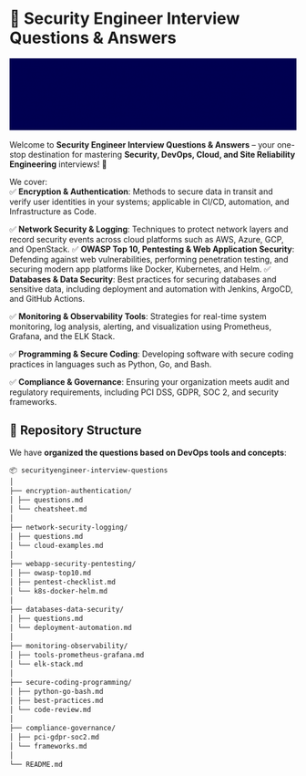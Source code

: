 # 🚀 Security Engineer Interview Questions & Answers  

![Security Banner](banner.gif)


Welcome to **Security Engineer Interview Questions & Answers** – your one-stop destination for mastering **Security, DevOps, Cloud, and Site Reliability Engineering** interviews! 🚀 

We cover:  
✅ **Encryption & Authentication**: Methods to secure data in transit and verify user identities in your systems; applicable in CI/CD, automation, and Infrastructure as Code.

✅ **Network Security & Logging**: Techniques to protect network layers and record security events across cloud platforms such as AWS, Azure, GCP, and OpenStack.
✅ **OWASP Top 10, Pentesting & Web Application Security**: Defending against web vulnerabilities, performing penetration testing, and securing modern app platforms like Docker, Kubernetes, and Helm.
✅ **Databases & Data Security**: Best practices for securing databases and sensitive data, including deployment and automation with Jenkins, ArgoCD, and GitHub Actions.

✅ **Monitoring & Observability Tools**: Strategies for real-time system monitoring, log analysis, alerting, and visualization using Prometheus, Grafana, and the ELK Stack.

✅ **Programming & Secure Coding**: Developing software with secure coding practices in languages such as Python, Go, and Bash.

✅ **Compliance & Governance**: Ensuring your organization meets audit and regulatory requirements, including PCI DSS, GDPR, SOC 2, and security frameworks.




## 📂 Repository Structure  

We have **organized the questions based on DevOps tools and concepts**:  

```
📦 securityengineer-interview-questions
│
├── encryption-authentication/
│ ├── questions.md
│ └── cheatsheet.md
│
├── network-security-logging/
│ ├── questions.md
│ └── cloud-examples.md
│
├── webapp-security-pentesting/
│ ├── owasp-top10.md
│ ├── pentest-checklist.md
│ └── k8s-docker-helm.md
│
├── databases-data-security/
│ ├── questions.md
│ └── deployment-automation.md
│
├── monitoring-observability/
│ ├── tools-prometheus-grafana.md
│ └── elk-stack.md
│
├── secure-coding-programming/
│ ├── python-go-bash.md
│ ├── best-practices.md
│ └── code-review.md
│
├── compliance-governance/
│ ├── pci-gdpr-soc2.md
│ └── frameworks.md
│
└── README.md
```  
